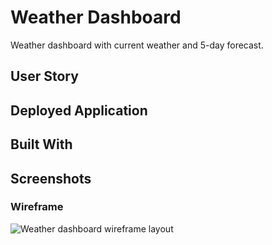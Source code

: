 # Weather Dashboard

Weather dashboard with current weather and 5-day forecast.

## User Story

## Deployed Application

[]()

## Built With

## Screenshots

### Wireframe

![Weather dashboard wireframe layout]()
